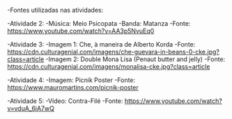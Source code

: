 -Fontes utilizadas nas atividades:

-Atividade 2:
-Música: Meio Psicopata
-Banda: Matanza
-Fonte: https://www.youtube.com/watch?v=AA3p5NvuEq0

-Atividade 3:
-Imagem 1: Che, à maneira de Alberto Korda
-Fonte: https://cdn.culturagenial.com/imagens/che-guevara-in-beans-0-cke.jpg?class=article
-Imagem 2: Double Mona Lisa (Penaut butter and jelly)
-Fonte: https://cdn.culturagenial.com/imagens/monalisa-cke.jpg?class=article

-Atividade 4:
-Imagem: Picnik Poster
-Fonte: https://www.mauromartins.com/picnik-poster

-Atividade 5:
-Vídeo: Contra-Filé
-Fonte: https://www.youtube.com/watch?v=vduA_6iA7wQ
